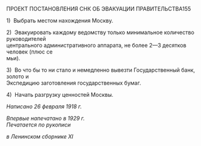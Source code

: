 ПРОЕКТ ПОСТАНОВЛЕНИЯ СНК ОБ ЭВАКУАЦИИ ПРАВИТЕЛЬСТВА155

1)  Выбрать местом нахождения Москву.

2)  Эвакуировать каждому ведомству только минимальное количество руководителей  
центрального административного аппарата, не более 2—3 десятков человек (плюс се­  
мьи).

3)  Во что бы то ни стало и немедленно вывезти Государственный банк, золото и  
Экспедицию заготовления государственных бумаг.

4)  Начать разгрузку ценностей Москвы.

_Написано 26 февраля 1918 г._

_Впервые напечатано в 1929 г.                                                              Печатается по рукописи_

_в Ленинском сборнике_ _XI_